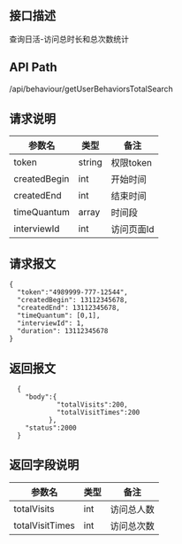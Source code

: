 ## 接口描述
查询日活-访问总时长和总次数统计
## API Path
/api/behaviour/getUserBehaviorsTotalSearch
## 请求说明
|参数名   |类型    |备注             |
|---------|--------|-----------------|
|token     |string  |权限token        |
|createdBegin|int  |开始时间         |
|createdEnd  |int  |结束时间         |
|timeQuantum |array  |时间段         |
|interviewId |int  |访问页面Id        |
## 请求报文
    {
      "token":"4989999-777-12544",
      "createdBegin": 13112345678,
      "createdEnd": 13112345678,
      "timeQuantum": [0,1],
      "interviewId": 1,
      "duration": 13112345678
    } 
## 返回报文
```
  {
    "body":{
            "totalVisits":200,
            "totalVisitTimes":200
          },
    "status":2000
  }
```
## 返回字段说明
|参数名   |类型    |备注             |
|---------|--------|-----------------|
|totalVisits   |int     |访问总人数  |
|totalVisitTimes |int  |访问总次数  |